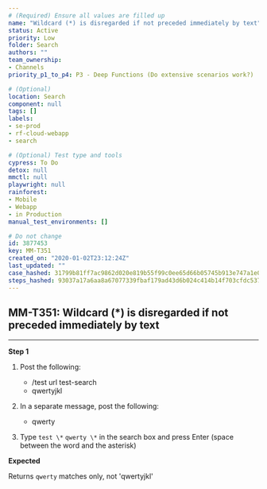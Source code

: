 ```yaml
---
# (Required) Ensure all values are filled up
name: "Wildcard (*) is disregarded if not preceded immediately by text"
status: Active
priority: Low
folder: Search
authors: ""
team_ownership: 
- Channels
priority_p1_to_p4: P3 - Deep Functions (Do extensive scenarios work?)

# (Optional)
location: Search
component: null
tags: []
labels: 
- se-prod
- rf-cloud-webapp
- search

# (Optional) Test type and tools
cypress: To Do
detox: null
mmctl: null
playwright: null
rainforest: 
- Mobile
- Webapp
- in Production
manual_test_environments: []

# Do not change
id: 3877453
key: MM-T351
created_on: "2020-01-02T23:12:24Z"
last_updated: ""
case_hashed: 31799b81ff7ac9862d020e819b55f99c0ee65d66b05745b913e747a1e0370dfb48e8eb5764284e98231dfd11843fa65b
steps_hashed: 93037a17a6aa8a67077339fbaf179ad43d6b024c414b14f703cfdc5378736a707f86049ef9a1fde64baf86f5e8fe6c86
---
```


<!-- (Auto-generated) Based on frontmatter's "key" and "name" -->

## MM-T351: Wildcard (*) is disregarded if not preceded immediately by text

---

**Step 1**

1. Post the following:

   - /test url test-search
   - qwertyjkl

2. In a separate message, post the following:

   - qwerty

3. Type `test \*` `qwerty \*` in the search box and press Enter (space between the word and the asterisk)

**Expected**

Returns `qwerty` matches only, not 'qwertyjkl'
